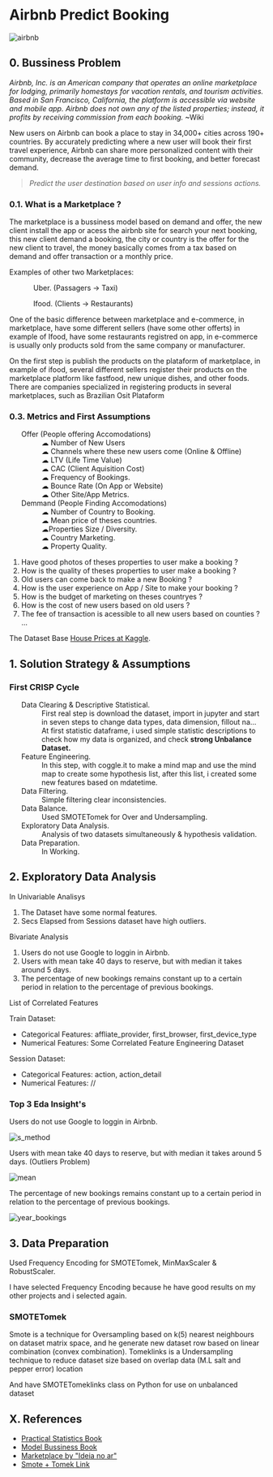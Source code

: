 # Airbnb Predict Booking

![airbnb](https://user-images.githubusercontent.com/75986085/158188129-ab8930d2-7999-412b-b24f-bf1c25a01b84.png)

<h2>0. Bussiness Problem</h2>
<p><i>Airbnb, Inc. is an American company that operates an online marketplace for lodging, primarily homestays for vacation rentals, and tourism activities. Based in San Francisco, California, the platform is accessible via website and mobile app. Airbnb does not own any of the listed properties; instead, it profits by receiving commission from each booking.</i> ~Wiki</p>

<p>New users on Airbnb can book a place to stay in 34,000+ cities across 190+ countries. By accurately predicting where a new user will book their first travel experience, Airbnb can share more personalized content with their community, decrease the average time to first booking, and better forecast demand.</p>

> *Predict the user destination based on user info and sessions actions.*

<h3>0.1. What is a Marketplace ?</h3>
<p>The marketplace is a bussiness model based on demand and offer, the new client install the app or acess the airbnb site for search your next booking, this new client demand a booking, the city or country is the offer for the new client to travel, the money basically comes from a tax based on demand and offer transaction or a monthly price.</p>
<p>Examples of other two Marketplaces:</p>
<ul>
  <ol>Uber. (Passagers -> Taxi)</ol>
  <ol>Ifood. (Clients -> Restaurants)</ol>
</ul>
<p>One of the basic difference between marketplace and e-commerce, in marketplace, have some different sellers (have some other offerts) in example of Ifood, have some restaurants registred on app, in e-commerce is usually only products sold from the same company or manufacturer.</p>
<p>On the first step is publish the products on the plataform of marketplace, in example of ifood, several different sellers register their products on the marketplace platform like fastfood, new unique dishes, and other foods. There are companies specialized in registering products in several marketplaces, such as Brazilian Osit Plataform</p>

<h3>0.3. Metrics and First Assumptions</h3>
<ul>
  <dl>
    <dt>Offer (People offering Accomodations)</dt>
      <dd>☁ Number of New Users</dd>
      <dd>☁ Channels where these new users come (Online & Offline)</dd>
      <dd>☁ LTV (Life Time Value)</dd>
      <dd>☁ CAC (Client Aquisition Cost)</dd>
      <dd>☁ Frequency of Bookings.</dd>
      <dd>☁ Bounce Rate (On App or Website)</dd>
      <dd>☁ Other Site/App Metrics.</dd>
    <dt>Demmand (People Finding Accomodations)</dt>
      <dd>☁ Number of Country to Booking.</dd>
      <dd>☁ Mean price of theses countries.</dd>
      <dd>☁Properties Size / Diversity.</dd>
      <dd>☁ Country Marketing.</dd>
      <dd>☁ Property Quality.</dd>
  </dl>
</ul>

1. Have good photos of theses properties to user make a booking ?
2. How is the quality of theses properties to user make a booking ?
3. Old users can come back to make a new Booking ?
4. How is the user experience on App / Site to make your booking ?
5. How is the budget of marketing on theses countryes ?
6. How is the cost of new users based on old users ?
7. The fee of transaction is acessible to all new users based on counties ? ...

<p>The Dataset Base <a href='https://www.kaggle.com/c/airbnb-recruiting-new-user-bookings'>House Prices at Kaggle</a>.</p>

<h2>1. Solution Strategy & Assumptions </h2>
<h3>First CRISP Cycle</h3>
<ul>
  <dl>
    <dt>Data Clearing & Descriptive Statistical.</dt>
      <dd>First real step is download the dataset, import in jupyter and start in seven steps to change data types, data dimension, fillout na... At first statistic dataframe, i used simple statistic descriptions to check how my data is organized, and check <strong>strong Unbalance Dataset.</strong></dd>
    <dt>Feature Engineering.</dt>
      <dd>In this step, with coggle.it to make a mind map and use the mind map to create some hypothesis list, after this list, i created some new features based on mdatetime.</dd>
    <dt>Data Filtering.</dt>
      <dd>Simple filtering clear inconsistencies.</dd>
    <dt>Data Balance.</dt>
      <dd>Used SMOTETomek for Over and Undersampling.</dd>
    <dt>Exploratory Data Analysis.</dt>
      <dd>Analysis of two datasets simultaneously & hypothesis validation.</dd>
    <dt>Data Preparation.</dt>
      <dd>In Working.</dd>
  </dl>
</ul>

<h2>2. Exploratory Data Analysis</h2>

<p>In Univariable Analisys</p>
<ol>
    <li>The Dataset have some normal features.</li>
    <li>Secs Elapsed from Sessions dataset have high outliers.</li>
</ol>

<p>Bivariate Analysis</p>
<ol>
  <li>Users do not use Google to loggin in Airbnb.</li>
  <li>Users with mean take 40 days to reserve, but with median it takes around 5 days.</li>
  <li>The percentage of new bookings remains constant up to a certain period in relation to the percentage of previous bookings.</li>
</ol>

<p>List of Correlated Features</p>

<p>Train Dataset:</p>
<ul>
    <li>Categorical Features: affliate_provider, first_browser, first_device_type</li>
    <li>Numerical Features: Some Correlated Feature Engineering Dataset</li>
</ul>

<p>Session Dataset:</p>
<ul>
    <li>Categorical Features: action, action_detail</li>
    <li>Numerical Features: //</li>
</ul>

<h3>Top 3 Eda Insight's</h3>

<p>Users do not use Google to loggin in Airbnb.</p>

![s_method](https://user-images.githubusercontent.com/75986085/158493253-95c4569c-341c-43bd-949b-849fb20f7dfb.png)

<p>Users with mean take 40 days to reserve, but with median it takes around 5 days. (Outliers Problem)</p>

![mean](https://user-images.githubusercontent.com/75986085/158493271-582cb61a-54e2-4059-92a0-3db01f690556.png)

<p>The percentage of new bookings remains constant up to a certain period in relation to the percentage of previous bookings.</p>

![year_bookings](https://user-images.githubusercontent.com/75986085/158493281-6e19889a-e677-4648-83a2-f46d2c58d340.png)

<h2>3. Data Preparation</h2>
<p>Used Frequency Encoding for SMOTETomek, MinMaxScaler & RobustScaler.</p>
<p>I have selected Frequency Encoding because he have good results on my other projects and i selected again.</p>

<h3>SMOTETomek</h3>
<p>Smote is a technique for Oversampling based on k(5) nearest neighbours on dataset matrix space, and he generate new dataset row based on linear combination (convex combination). Tomeklinks is a Undersampling technique to reduce dataset size based on overlap data (M.L salt and pepper error) location</p>
<p>And have SMOTETomeklinks class on Python for use on unbalanced dataset</p>

<!--
<h2>4. Machine Learning Models</h2>


<h2>5. Bussiness Results</h2>


<h2>7. Model Deployment</h2>
-->

<h2>X. References</h2>
<ul>
  <li><a href='https://www.oreilly.com/library/view/practical-statistics-for/9781491952955/'>Practical Statistics Book</li>
  <li><a href='https://www.strategyzer.com/books/business-model-generation'>Model Bussiness Book</li>
  <li><a href='https://www.ideianoar.com.br/marketplace/'>Marketplace by "Ideia no ar"</li>
  <li><a href='https://imbalanced-learn.org/dev/references/generated/imblearn.combine.SMOTETomek.html'>Smote + Tomek Link</li>
</ul>
